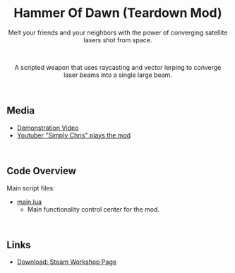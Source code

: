 <h1 align="center"> Hammer Of Dawn (Teardown Mod) </h1>
<p align="center">Melt your friends and your neighbors with the power of converging satellite lasers shot from space. </p>
<br>

<p align="center">A scripted weapon that uses raycasting and vector lerping to converge laser beams into a single large beam. </p>
<br>


## Media
* [Demonstration Video](https://www.youtube.com/watch?v=KNr01lnrQDg)
* [Youtuber "Simply Chris" plays the mod](https://www.youtube.com/watch?v=DoV9J_KeMwY&t=303s)

<br>

## Code Overview
Main script files:

* [main.lua](https://github.com/cheejins/Teardown-Mod---Hammer-of-Dawn--Gears-of-War-/blob/main/main.lua)
  * Main functionality control center for the mod.
  
<br>

## Links
* [Download: Steam Workshop Page](https://steamcommunity.com/sharedfiles/filedetails/?id=2473122987)
